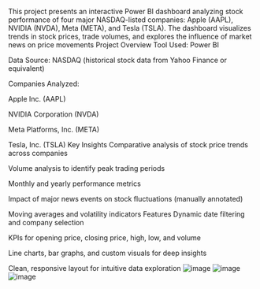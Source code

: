 This project presents an interactive Power BI dashboard analyzing stock performance of four major NASDAQ-listed companies: Apple (AAPL), NVIDIA (NVDA), Meta (META), and Tesla (TSLA). The dashboard visualizes trends in stock prices, trade volumes, and explores the influence of market news on price movements
  Project Overview
Tool Used: Power BI

Data Source: NASDAQ (historical stock data from Yahoo Finance or equivalent)

Companies Analyzed:

Apple Inc. (AAPL)

NVIDIA Corporation (NVDA)

Meta Platforms, Inc. (META)

Tesla, Inc. (TSLA)
Key Insights
Comparative analysis of stock price trends across companies

Volume analysis to identify peak trading periods

Monthly and yearly performance metrics

Impact of major news events on stock fluctuations (manually annotated)

Moving averages and volatility indicators
 Features
Dynamic date filtering and company selection

KPIs for opening price, closing price, high, low, and volume

Line charts, bar graphs, and custom visuals for deep insights

Clean, responsive layout for intuitive data exploration
![image](https://github.com/user-attachments/assets/8d8093a7-c090-4ff2-9ed6-f01e8098c483)
![image](https://github.com/user-attachments/assets/e563e02f-95c9-484d-a3f4-c051ea40587a)
![image](https://github.com/user-attachments/assets/b353d7b7-2586-4987-926a-c40a540d3b38)


